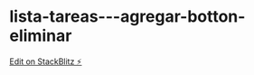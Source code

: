 # lista-tareas---agregar-botton-eliminar

[Edit on StackBlitz ⚡️](https://stackblitz.com/edit/vitejs-vite-smgb2d)